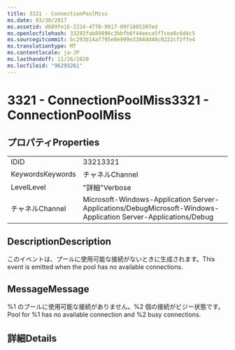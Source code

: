 ```yaml
---
title: 3321 - ConnectionPoolMiss
ms.date: 03/30/2017
ms.assetid: d889fe16-2224-4770-9917-09f1805397ed
ms.openlocfilehash: 33292fab89896c3bbfb6f44eeca5f7cee8c6d4c5
ms.sourcegitcommit: bc293b14af795e0e999e3304dd40c0222cf2ffe4
ms.translationtype: MT
ms.contentlocale: ja-JP
ms.lasthandoff: 11/26/2020
ms.locfileid: "96293261"
---
```

# <a name="3321---connectionpoolmiss"></a><span data-ttu-id="8db86-102">3321 - ConnectionPoolMiss</span><span class="sxs-lookup"><span data-stu-id="8db86-102">3321 - ConnectionPoolMiss</span></span>

## <a name="properties"></a><span data-ttu-id="8db86-103">プロパティ</span><span class="sxs-lookup"><span data-stu-id="8db86-103">Properties</span></span>  
  
|||  
|-|-|  
|<span data-ttu-id="8db86-104">ID</span><span class="sxs-lookup"><span data-stu-id="8db86-104">ID</span></span>|<span data-ttu-id="8db86-105">3321</span><span class="sxs-lookup"><span data-stu-id="8db86-105">3321</span></span>|  
|<span data-ttu-id="8db86-106">Keywords</span><span class="sxs-lookup"><span data-stu-id="8db86-106">Keywords</span></span>|<span data-ttu-id="8db86-107">チャネル</span><span class="sxs-lookup"><span data-stu-id="8db86-107">Channel</span></span>|  
|<span data-ttu-id="8db86-108">Level</span><span class="sxs-lookup"><span data-stu-id="8db86-108">Level</span></span>|<span data-ttu-id="8db86-109">"詳細"</span><span class="sxs-lookup"><span data-stu-id="8db86-109">Verbose</span></span>|  
|<span data-ttu-id="8db86-110">チャネル</span><span class="sxs-lookup"><span data-stu-id="8db86-110">Channel</span></span>|<span data-ttu-id="8db86-111">Microsoft-Windows-Application Server-Applications/Debug</span><span class="sxs-lookup"><span data-stu-id="8db86-111">Microsoft-Windows-Application Server-Applications/Debug</span></span>|  
  
## <a name="description"></a><span data-ttu-id="8db86-112">Description</span><span class="sxs-lookup"><span data-stu-id="8db86-112">Description</span></span>  

 <span data-ttu-id="8db86-113">このイベントは、プールに使用可能な接続がないときに生成されます。</span><span class="sxs-lookup"><span data-stu-id="8db86-113">This event is emitted when the pool has no available connections.</span></span>  
  
## <a name="message"></a><span data-ttu-id="8db86-114">Message</span><span class="sxs-lookup"><span data-stu-id="8db86-114">Message</span></span>  

 <span data-ttu-id="8db86-115">%1 のプールに使用可能な接続がありません。%2 個の接続がビジー状態です。</span><span class="sxs-lookup"><span data-stu-id="8db86-115">Pool for %1 has no available connection and %2 busy connections.</span></span>  
  
## <a name="details"></a><span data-ttu-id="8db86-116">詳細</span><span class="sxs-lookup"><span data-stu-id="8db86-116">Details</span></span>
